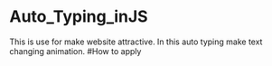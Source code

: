 # Auto_Typing_inJS
This is use for make website attractive. 
In this auto typing make text changing animation.
#How to apply
